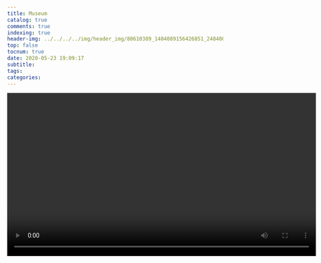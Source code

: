 ```yaml
---
title: Museum
catalog: true
comments: true
indexing: true
header-img: ../../../../img/header_img/80610389_1404089156426851_2484004106692198400_o.jpg
top: false
tocnum: true
date: 2020-05-23 19:09:17
subtitle:
tags:
categories:
---
```

<video src="https://www.dailymotion.com/video/x7u2ytu" height="380" width="720" loop autoplay controls preload buffered autoplay></video>